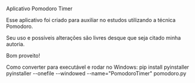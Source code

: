 Aplicativo Pomodoro Timer

Esse aplicativo foi criado para auxiliar no estudos utilizando a técnica Pomodoro.

Seu uso e possíveis alterações são livres desque que seja citado minha autoria.

Bom proveito!

Como converter para executável e rodar no Windows:
pip install pyinstaller
pyinstaller --onefile --windowed --name="PomodoroTimer" pomodoro.py
